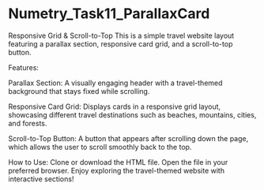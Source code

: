 # Numetry_Task11_ParallaxCard

Responsive Grid & Scroll-to-Top
This is a simple travel website layout featuring a parallax section, responsive card grid, and a scroll-to-top button.

Features:

Parallax Section: A visually engaging header with a travel-themed background that stays fixed while scrolling.

Responsive Card Grid: Displays cards in a responsive grid layout, showcasing different travel destinations such as beaches, mountains, cities, and forests.

Scroll-to-Top Button: A button that appears after scrolling down the page, which allows the user to scroll smoothly back to the top.

How to Use:
Clone or download the HTML file.
Open the file in your preferred browser.
Enjoy exploring the travel-themed website with interactive sections!
